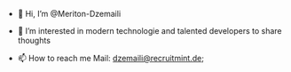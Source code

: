 - 👋 Hi, I’m @Meriton-Dzemaili
- 👀 I’m interested in modern technologie and talented developers to share thoughts

- 📫 How to reach me Mail: dzemaili@recruitmint.de; 

<!---
Meriton-Dzemaili/Meriton-Dzemaili is a ✨ special ✨ repository because its `README.md` (this file) appears on your GitHub profile.
You can click the Preview link to take a look at your changes.
--->
